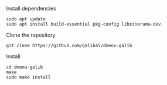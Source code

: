 Install dependencies

	sudo apt update
	sudo apt install build-essential pkg-config libxinerama-dev

Clone the repository

	git clone https://github.com/galib45/dmenu-galib

Install

	cd dmenu-galib
	make
	sudo make install
